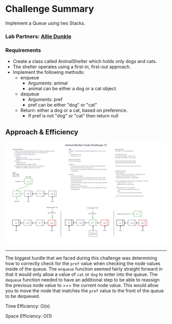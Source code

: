 # Challenge Summary

Implement a Queue using two Stacks.

### Lab Partners: [Allie Dunkle](https://github.com/AllieDunkel)

### Requirements

* Create a class called AnimalShelter which holds only dogs and cats.
* The shelter operates using a first-in, first-out approach.
* Implement the following methods:
  * enqueue
    * Arguments: animal
    * animal can be either a dog or a cat object.
  * dequeue
    * Arguments: pref
    * pref can be either "dog" or "cat"
  * Return: either a dog or a cat, based on preference.
    * If pref is not "dog" or "cat" then return null

## Approach & Efficiency

![Animal Shelter Whiteboard](./AnimalShelter.jpg)

---

The biggest hurdle that we faced during this challenge was determining how to correctly check for the `pref` value when checking the node values inside of the queue. The `enqueue` function seemed fairly straight forward in that it would only allow a value of `cat` or `dog` to enter into the queue. The `dequeue` function needed to have an additional step to be able to reassign the previous node value to === the current node value. This would allow you to move the node that matches the `pref` value to the front of the queue to be dequeued.

Time Efficiency: O(n)

Space Efficiency: O(1)

